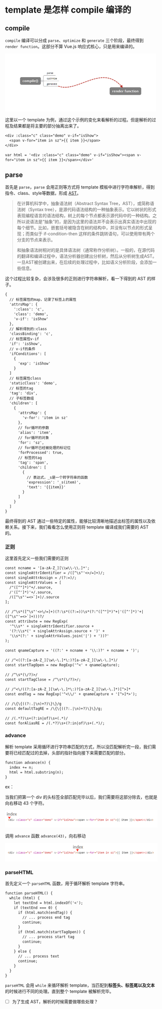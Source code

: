 # template 是怎样 compile 编译的

## compile

`compile` 编译可以分成 `parse`、`optimize` 和 `generate` 三个阶段，最终得到 `render function`。这部分不算 Vue.js 响应式核心，只是用来编译的。

<img src="../images/compile.png" width="500">

这里以一个 template 为例，通过这个示例的变化来看解析的过程。但是解析的过程及结果都是将主要的部分抽离出来了。

```
<div :class="c" class="demo" v-if="isShow">
  <span v-for="item in sz">{{ item }}</span>
</div>

var html = '<div :class="c" class="demo" v-if="isShow"><span v-for="item in sz">{{ item }}</span></div>'
```

## parse

首先是 `parse`，`parse` 会用正则等方式将 template 模板中进行字符串解析，得到指令、class、style等数据，形成 [AST](https://zh.wikipedia.org/wiki/%E6%8A%BD%E8%B1%A1%E8%AA%9E%E6%B3%95%E6%A8%B9)。

> 在计算机科学中，抽象语法树（Abstract Syntax Tree，AST），或简称语法树（Syntax tree），是源代码语法结构的一种抽象表示。它以树状的形式表现编程语言的语法结构，树上的每个节点都表示源代码中的一种结构。之所以说语法是“抽象”的，是因为这里的语法并不会表示出真实语法中出现的每个细节。比如，嵌套括号被隐含在树的结构中，并没有以节点的形式呈现；而类似于 if-condition-then 这样的条件跳转语句，可以使用带有两个分支的节点来表示。
>
> 和抽象语法树相对的是具体语法树（通常称作分析树）。一般的，在源代码的翻译和编译过程中，语法分析器创建出分析树，然后从分析树生成AST。一旦AST被创建出来，在后续的处理过程中，比如语义分析阶段，会添加一些信息。

这个过程比较复杂，会涉及很多的正则进行字符串解析，看一下得到的 AST 的样子。

```
{
  // 标签属性的map，记录了标签上的属性
  'attrsMap': {
    ':class': 'c',
    'class': 'demo',
    'v-if': 'isShow'
  },
  // 解析得到的:class
  'classBinding': 'c',
  // 标签属性v-if
  'if': 'isShow',
  // v-if的条件
  'ifConditions': [
    {
      'exp': 'isShow'
    }
  ]
  // 标签属性class
  'staticClass': 'demo',
  // 标签的tag
  'tag': 'div',
  // 子标签数组
  'children': [
    {
      'attrsMap': {
        'v-for': 'item in sz'
      },
      // for循环的参数
      'alias': 'item',
      // for循环的对象
      'for': 'sz',
      // for循环已经被处理的标记位
      'forProcessed': true,
      // 标签的tag
      'tag': 'span',
      'children': [
        {
          // 表达式，_s是一个转字符串的函数
          'expression': '_s(item)',
          'text': '{{item}}'
        }
      ]
    }
  ]
}
```

最终得到的 AST 通过一些特定的属性，能够比较清晰地描述出标签的属性以及依赖关系。接下来，我们看看怎么使用正则将 template 编译成我们需要的 AST 的。

### 正则

这里首先定义一些我们需要的正则

```
const ncname = '[a-zA-Z_][\\w\\-\\.]*';
const singleAttrIdentifier = /([^\s"'<>/=]+)/;
const singleAttrAssign = /(?:=)/;
const singleAttrValues = [
  /"([^"]*)"+/.source,
  /'([^']*)'+/.source,
  /([^\s"'=<>`]+)/.source
];

// /^\s*([^\s"'<>\/=]+)(?:\s*((?:=))\s*(?:"([^"]*)"+|'([^']*)'+|([^\s"'=<>`]+)))?/
const attribute = new RegExp(
  '^\\s*' + singleAttrIdentifier.source +
  '(?:\\s*(' + singleAttrAssign.source + ')' +
  '\\s*(?:' + singleAttrValues.join('|') + '))?'
); 

const qnameCapture = '((?:' + ncname + '\\:)?' + ncname + ')';

// /^<((?:[a-zA-Z_][\w\-\.]*\:)?[a-zA-Z_][\w\-\.]*)/
const startTagOpen = new RegExp('^<' + qnameCapture); 

// /^\s*(\/?)>/
const startTagClose = /^\s*(\/?)>/;

// /^<\/((?:[a-zA-Z_][\w\-\.]*\:)?[a-zA-Z_][\w\-\.]*)[^>]*
const endTag = new RegExp('^<\\/' + qnameCapture + '[^>]*>'); 

// /\{\{((?:.|\n)+?)\}\}/g
const defaultTagRE = /\{\{((?:.|\n)+?)\}\}/g;

// /(.*?)\s+(?:in|of)\s+(.*)/
const forAliasRE = /(.*?)\s+(?:in|of)\s+(.*)/;
```

### advance

解析 template 采用循环进行字符串匹配的方式，所以没匹配解析完一段，我们需要将已经匹配过的去掉，头部的指针指向接下来需要匹配的部分。

```
function advance(n) {
  index += n;
  html = html.substring(n);
}
```

ex：

当我们把第一个 div 的头标签全部匹配完毕以后，我们需要将这部分除去，也就是向右移动 43 个字符。

<img src="../images/parse-start.png">

调用 `advance` 函数 `advance(43)`，向右移动

<img src="../images/parse-doing.png">

### parseHTML

首先定义一个 `parseHTML` 函数，用于循环解析 template 字符串。

```
function parseHTML() {
  while (html) {
    let textEnd = html.indexOf('<');
    if (textEnd === 0) {
      if (html.match(endTag)) {
        // ... process end tag
        continue;
      }
      if (html.match(startTagOpen)) {
        // ... process start tag
        continue;
      }
    } else {
      // ... process text
      continue;
    }
  } 
}
```

`parseHTML` 会用 `while` 来循环解析 template，当匹配到**标签头、标签尾以及文本**的时候进行不同的处理。直到整个 template 被解析完毕。

- [ ] 为了生成 AST，解析的时候需要做哪些处理？
  
